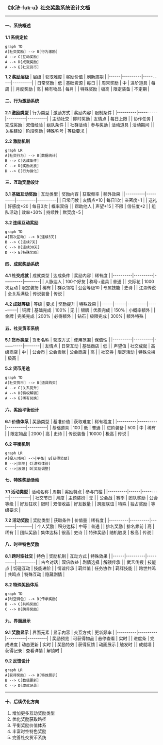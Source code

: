 ### 《水浒-fuk-u》社交奖励系统设计文档

---

#### 一、系统概述

**1.1 系统定位**
```mermaid
graph TD
A[社交奖励] --> B[行为激励]
A --> C[互动奖励]
A --> D[成就奖励]
A --> E[社交货币]
```

**1.2 奖励层级**
| 层级 | 获取难度 | 奖励价值 | 刷新周期 |
|------|----------|----------|----------|
| 日常奖励 | 低 | 基础资源 | 每日 |
| 周常奖励 | 中 | 进阶道具 | 每周 |
| 月度奖励 | 高 | 稀有物品 | 每月 |
| 特殊奖励 | 极高 | 限定装备 | 不定期 |

#### 二、行为激励系统

**2.1 激励类型**
| 行为类型 | 激励方式 | 奖励内容 | 限制条件 |
|----------|----------|----------|----------|
| 主动社交 | 即时奖励 | 友情点 | 每日上限 |
| 协作任务 | 完成奖励 | 双倍经验 | 组队条件 |
| 社群活动 | 参与奖励 | 活动道具 | 活动期间 |
| 关系建设 | 阶段奖励 | 特殊称号 | 等级要求 |

**2.2 激励机制**
```mermaid
graph LR
A[社交行为] --> B[数据统计]
B --> C[达成条件]
C --> D[奖励发放]
D --> E[行为强化]
```

#### 三、互动奖励设计

**3.1 基础互动奖励**
| 互动类型 | 奖励内容 | 获取频率 | 额外效果 |
|----------|----------|----------|----------|
| 日常问候 | 友情点×10 | 每日1次 | 亲密度+1 |
| 送礼 | 好感度+20 | 每日3次 | 概率双倍 |
| 帮助他人 | 声望+15 | 不限 | 信任度+2 |
| 组队活动 | 效率+30% | 持续性 | 默契度+5 |

**3.2 连续互动奖励**
```mermaid
graph TD
A[首次互动] --> B[连续3天]
B --> C[连续7天]
C --> D[连续30天]
D --> E[特殊奖励]
```

#### 四、成就奖励系统

**4.1 社交成就**
| 成就类型 | 达成条件 | 奖励内容 | 稀有度 |
|----------|----------|----------|--------|
| 人脉达人 | 100个好友 | 称号+道具 | 普通 |
| 交际花 | 1000次互动 | 限定装扮 | 稀有 |
| 群众领袖 | 公会等级10 | 专属技能 | 史诗 |
| 江湖传说 | 全关系满级 | 传说装备 | 传说 |

**4.2 成就等级**
| 等级 | 要求 | 奖励提升 | 特殊效果 |
|------|------|----------|----------|
| 铜牌 | 基础完成 | 100% | 无 |
| 银牌 | 优质完成 | 150% | 小概率额外 |
| 金牌 | 完美完成 | 200% | 必得额外 |
| 钻石 | 极限完成 | 300% | 额外特殊 |

#### 五、社交货币系统

**5.1 货币类型**
| 货币名称 | 获取方式 | 使用范围 | 保值性 |
|----------|----------|----------|--------|
| 友情点 | 日常互动 | 基础商店 | 低 |
| 声望值 | 社交成就 | 高级商店 | 中 |
| 公会币 | 公会贡献 | 公会商店 | 高 |
| 社交券 | 限定活动 | 特殊兑换 | 极高 |

**5.2 货币用途**
```mermaid
graph TD
A[社交货币] --> B[道具购买]
A --> C[关系提升]
A --> D[特权解锁]
A --> E[稀有兑换]
```

#### 六、奖励平衡设计

**6.1 价值体系**
| 奖励类型 | 基准价值 | 获取难度 | 稀有程度 |
|----------|----------|----------|----------|
| 基础道具 | 100 | 低 | 普通 |
| 进阶装备 | 500 | 中 | 稀有 |
| 限定物品 | 2000 | 高 | 史诗 |
| 传说装备 | 10000 | 极高 | 传说 |

**6.2 平衡机制**
```mermaid
graph LR
A[投入时间] -->|平衡| B[获得奖励]
B -->|影响| C[游戏体验]
C -->|反馈| D[奖励调整]
```

#### 七、特殊奖励活动

**7.1 活动类型**
| 活动名称 | 周期 | 奖励特点 | 参与门槛 |
|----------|------|----------|----------|
| 社交节日 | 月度 | 主题装扮 | 无 |
| 公会战 | 赛季 | 团队奖励 | 公会等级 |
| 好友狂欢 | 限时 | 双倍收益 | 好友数量 |
| 跨服联谊 | 特殊 | 独占奖励 | 等级要求 |

**7.2 活动奖励**
| 奖励类型 | 获取条件 | 价值量 | 稀有度 |
|----------|----------|--------|--------|
| 个人奖励 | 积分达标 | 中等 | 普通 |
| 排名奖励 | 排名靠前 | 高 | 稀有 |
| 团队奖励 | 集体达标 | 很高 | 史诗 |
| 特殊奖励 | 随机触发 | 极高 | 传说 |

#### 八、时空特色奖励

**8.1 跨时空社交**
| 特色 | 奖励机制 | 互动方式 | 特殊效果 |
|------|----------|----------|----------|
| 古今对话 | 双倍收益 | 剧情选择 | 解锁传承 |
| 武艺传授 | 技能点 | 切磋互动 | 技能进阶 |
| 情谊传承 | 羁绊值 | 任务协作 | 羁绊技能 |
| 跨世共鸣 | 共鸣点 | 特殊互动 | 隐藏剧情 |

**8.2 特殊奖励体系**
```mermaid
graph TD
A[时空特色] --> B[传承奖励]
B --> C[共鸣奖励]
C --> D[跨界奖励]
```

#### 九、界面展示

**9.1 奖励显示**
| 界面元素 | 显示内容 | 交互方式 | 更新频率 |
|----------|----------|----------|----------|
| 奖励预览 | 可获得物品 | 悬停查看 | 实时 |
| 进度条 | 完成进度 | 动态更新 | 实时 |
| 奖励特效 | 获得反馈 | 动画展示 | 触发时 |
| 成就墙 | 获得记录 | 查看详情 | 解锁时 |

**9.2 反馈设计**
```mermaid
graph LR
A[获得奖励] --> B[特效展示]
B --> C[数值更新]
C --> D[成就记录]
```

---

#### 十、后续优化方向

1. 增加更多互动奖励类型
2. 优化奖励获取路径
3. 平衡奖励价值体系
4. 丰富时空特色奖励
5. 完善社交货币系统
